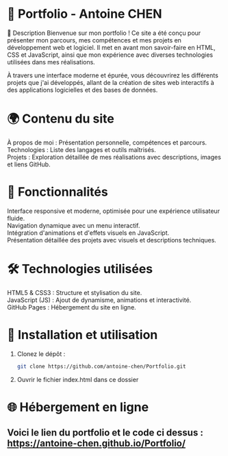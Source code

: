 # 🌟 Portfolio - Antoine CHEN
📝 Description
Bienvenue sur mon portfolio ! Ce site a été conçu pour présenter mon parcours, mes compétences et mes projets en développement web et logiciel. Il met en avant mon savoir-faire en HTML, CSS et JavaScript, ainsi que mon expérience avec diverses technologies utilisées dans mes réalisations.

À travers une interface moderne et épurée, vous découvrirez les différents projets que j'ai développés, allant de la création de sites web interactifs à des applications logicielles et des bases de données.

# 🌍 Contenu du site
À propos de moi : Présentation personnelle, compétences et parcours. <br>
Technologies : Liste des langages et outils maîtrisés. <br>
Projets : Exploration détaillée de mes réalisations avec descriptions, images et liens GitHub. <br>

# 🚀 Fonctionnalités
Interface responsive et moderne, optimisée pour une expérience utilisateur fluide. <br>
Navigation dynamique avec un menu interactif. <br>
Intégration d'animations et d'effets visuels en JavaScript. <br>
Présentation détaillée des projets avec visuels et descriptions techniques. <br>
 
# 🛠️ Technologies utilisées
HTML5 & CSS3 : Structure et stylisation du site. <br>
JavaScript (JS) : Ajout de dynamisme, animations et interactivité. <br>
GitHub Pages : Hébergement du site en ligne. <br>
 
# 🔧 Installation et utilisation

1. Clonez le dépôt :
   ```bash
   git clone https://github.com/antoine-chen/Portfolio.git

2. Ouvrir le fichier index.html dans ce dossier 

# 🌐  Hébergement en ligne
## Voici le lien du portfolio et le code ci dessus : https://antoine-chen.github.io/Portfolio/
